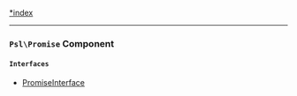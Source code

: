 <!--
    This markdown file was generated using `docs/documenter.php`.

    Any edits to it will likely be lost.
-->

[*index](./../README.md)

---

### `Psl\Promise` Component

#### `Interfaces`

- [PromiseInterface](./../../src/Psl/Promise/PromiseInterface.php#L13)


